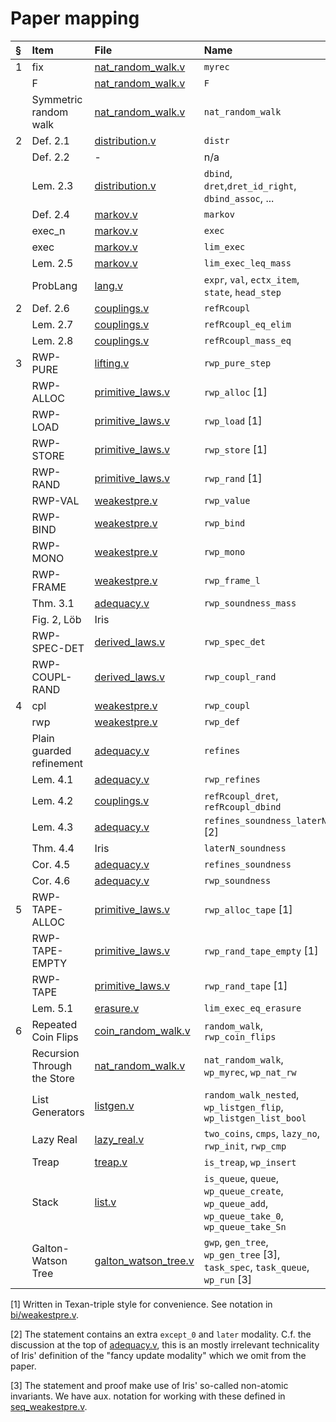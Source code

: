 # Paper mapping

| § | Item                        | File                   | Name                                                                                          |
|:--|:----------------------------|:-----------------------|:----------------------------------------------------------------------------------------------|
| 1 | fix                         | [nat_random_walk.v]    | `myrec`                                                                                       |
|   | F                           | [nat_random_walk.v]    | `F`                                                                                           |
|   | Symmetric random walk       | [nat_random_walk.v]    | `nat_random_walk`                                                                             |
| 2 | Def. 2.1                    | [distribution.v]       | `distr`                                                                                       |
|   | Def. 2.2                    | -                      | n/a                                                                                           |
|   | Lem. 2.3                    | [distribution.v]       | `dbind`, `dret`,`dret_id_right`, `dbind_assoc`, ...                                           |
|   | Def. 2.4                    | [markov.v]             | `markov`                                                                                      |
|   | exec_n                      | [markov.v]             | `exec`                                                                                        |
|   | exec                        | [markov.v]             | `lim_exec`                                                                                    |
|   | Lem. 2.5                    | [markov.v]             | `lim_exec_leq_mass`                                                                           |
|   | ProbLang                    | [lang.v]               | `expr`, `val`, `ectx_item`, `state`, `head_step`                                              |
| 2 | Def. 2.6                    | [couplings.v]          | `refRcoupl`                                                                                   |
|   | Lem. 2.7                    | [couplings.v]          | `refRcoupl_eq_elim`                                                                           |
|   | Lem. 2.8                    | [couplings.v]          | `refRcoupl_mass_eq`                                                                           |
| 3 | RWP-PURE                    | [lifting.v]            | `rwp_pure_step`                                                                               |
|   | RWP-ALLOC                   | [primitive_laws.v]     | `rwp_alloc` [1]                                                                               |
|   | RWP-LOAD                    | [primitive_laws.v]     | `rwp_load` [1]                                                                                |
|   | RWP-STORE                   | [primitive_laws.v]     | `rwp_store` [1]                                                                               |
|   | RWP-RAND                    | [primitive_laws.v]     | `rwp_rand` [1]                                                                                |
|   | RWP-VAL                     | [weakestpre.v]         | `rwp_value`                                                                                   |
|   | RWP-BIND                    | [weakestpre.v]         | `rwp_bind`                                                                                    |
|   | RWP-MONO                    | [weakestpre.v]         | `rwp_mono`                                                                                    |
|   | RWP-FRAME                   | [weakestpre.v]         | `rwp_frame_l`                                                                                 |
|   | Thm. 3.1                    | [adequacy.v]           | `rwp_soundness_mass`                                                                          |
|   | Fig. 2, Löb                 | Iris                   |                                                                                               |
|   | RWP-SPEC-DET                | [derived_laws.v]       | `rwp_spec_det`                                                                                |
|   | RWP-COUPL-RAND              | [derived_laws.v]       | `rwp_coupl_rand`                                                                              |
| 4 | cpl                         | [weakestpre.v]         | `rwp_coupl`                                                                                   |
|   | rwp                         | [weakestpre.v]         | `rwp_def`                                                                                     |
|   | Plain guarded refinement    | [adequacy.v]           | `refines`                                                                                     |
|   | Lem. 4.1                    | [adequacy.v]           | `rwp_refines`                                                                                 |
|   | Lem. 4.2                    | [couplings.v]          | `refRcoupl_dret`, `refRcoupl_dbind`                                                           |
|   | Lem. 4.3                    | [adequacy.v]           | `refines_soundness_laterN` [2]                                                                |
|   | Thm. 4.4                    | Iris                   | `laterN_soundness`                                                                            |
|   | Cor. 4.5                    | [adequacy.v]           | `refines_soundness`                                                                           |
|   | Cor. 4.6                    | [adequacy.v]           | `rwp_soundness`                                                                               |
| 5 | RWP-TAPE-ALLOC              | [primitive_laws.v]     | `rwp_alloc_tape` [1]                                                                          |
|   | RWP-TAPE-EMPTY              | [primitive_laws.v]     | `rwp_rand_tape_empty` [1]                                                                     |
|   | RWP-TAPE                    | [primitive_laws.v]     | `rwp_rand_tape` [1]                                                                           |
|   | Lem. 5.1                    | [erasure.v]            | `lim_exec_eq_erasure`                                                                         |
| 6 | Repeated Coin Flips         | [coin_random_walk.v]   | `random_walk`, `rwp_coin_flips`                                                               |
|   | Recursion Through the Store | [nat_random_walk.v]    | `nat_random_walk`, `wp_myrec`, `wp_nat_rw`                                                    |
|   | List Generators             | [listgen.v]            | `random_walk_nested`, `wp_listgen_flip`, `wp_listgen_list_bool`                               |
|   | Lazy Real                   | [lazy_real.v]          | `two_coins`, `cmps`, `lazy_no`, `rwp_init`, `rwp_cmp`                                         |
|   | Treap                       | [treap.v]              | `is_treap`, `wp_insert`                                                                       |
|   | Stack                       | [list.v]               | `is_queue`, `queue`, `wp_queue_create`, `wp_queue_add`, `wp_queue_take_0`, `wp_queue_take_Sn` |
|   | Galton-Watson Tree          | [galton_watson_tree.v] | `gwp`, `gen_tree`, `wp_gen_tree` [3], `task_spec`, `task_queue`, `wp_run` [3]                 |

[1] Written in Texan-triple style for convenience. See notation in [bi/weakestpre.v].

[2] The statement contains an extra `except_0` and `later` modality. C.f. the discussion at the top of [adequacy.v], this is an mostly irrelevant technicality of Iris' definition of the "fancy update modality" which we omit from the paper.

[3] The statement and proof make use of Iris' so-called non-atomic invariants. We have aux. notation for working with these defined in [seq_weakestpre.v].

[nat_random_walk.v]: theories/caliper/examples/nat_random_walk.v
[distribution.v]: theories/prob/distribution.v
[markov.v]: theories/prob/markov.v
[lang.v]: theories/prob_lang/lang.v
[couplings.v]: theories/prob/couplings.v
[lifting.v]: theories/caliper/lifting.v
[primitive_laws.v]: theories/caliper/primitive_laws.v
[weakestpre.v]: theories/caliper/weakestpre.v
[adequacy.v]: theories/caliper/adequacy.v
[derived_laws.v]: theories/caliper/derived_laws.v
[couplings.v]: theories/prob/couplings.v
[erasure.v]: theories/prob_lang/erasure.v
[coin_random_walk.v]: theories/caliper/examples/coin_random_walk.v
[nat_random_walk.v]: theories/caliper/examples/nat_random_walk.v
[listgen.v]: theories/caliper/examples/listgen.v
[lazy_real.v]: theories/caliper/examples/lazy_real.v
[treap.v]: theories/caliper/examples/treap.v
[list.v]: theories/caliper/examples/lib/list.v
[galton_watson_tree.v]: theories/caliper/examples/galton_watson_tree.v
[seq_weakestpre.v]: theories/caliper/seq_weakestpre.v
[bi/weakestpre.v]: theories/bi/weakestpre.v
